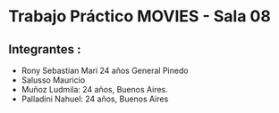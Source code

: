 # Trabajo Práctico MOVIES - Sala 08
## Integrantes :
- Rony Sebastian Mari 24 años General Pinedo 
- Salusso Mauricio
- Muñoz Ludmila: 24 años, Buenos Aires.
- Palladini Nahuel: 24 años, Buenos Aires
